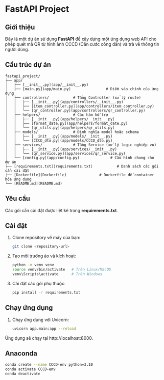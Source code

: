 # FastAPI Project

## Giới thiệu

Đây là một dự án sử dụng **FastAPI** để xây dựng một ứng dụng web API cho phép quét mã QR từ hình ảnh CCCD (Căn cước công dân) và trả về thông tin người dùng.

## Cấu trúc dự án
    fastapi_project/
    ├── app/
    │   ├── [__init__.py](app/__init__.py)
    │   ├── [main.py](app/main.py)                # Điểm vào chính của ứng dụng
    │   ├── controllers/           # Tầng Controller (xử lý route)
    │   │   ├── [__init__.py](app/controllers/__init__.py)
    │   │   ├── [item_controller.py](app/controllers/item_controller.py)
    │   │   └── [qr_controller.py](app/controllers/qr_controller.py)
    │   ├── helpers/               # Các hàm hỗ trợ
    │   │   ├── [__init__.py](app/helpers/__init__.py)
    │   │   ├── [format_date.py](app/helpers/format_date.py)
    │   │   └── [qr_utils.py](app/helpers/qr_utils.py)
    │   ├── models/                # Định nghĩa model hoặc schema
    │   │   ├── [__init__.py](app/models/__init__.py)
    │   │   └── [CCCD_dto.py](app/models/CCCD_dto.py)
    │   ├── services/              # Tầng Service (xử lý logic nghiệp vụ)
    │   │   ├── [__init__.py](app/services/__init__.py)
    │   │   └── [qr_service.py](app/services/qr_service.py)
    │   └── [config.py](app/config.py)              # Cấu hình chung cho dự án
    ├── [requirements.txt](requirements.txt)           # Danh sách các gói cần cài đặt
    ├── [Dockerfile](Dockerfile)               # Dockerfile để container hóa ứng dụng
    └── [README.md](README.md)

## Yêu cầu

Các gói cần cài đặt được liệt kê trong **requirements.txt**.

## Cài đặt

1. Clone repository về máy của bạn:
    ```bash
   git clone <repository-url>

2. Tạo môi trường ảo và kích hoạt:
    ```bash
    python -m venv venv
    source venv/bin/activate   # Trên Linux/MacOS
    venv\Scripts\activate      # Trên Windows

3. Cài đặt các gói phụ thuộc:
    ```bash
    pip install -r requirements.txt

## Chạy ứng dụng

1. Chạy ứng dụng với Uvicorn:
    ```bash
    uvicorn app.main:app --reload

Ứng dụng sẽ chạy tại http://localhost:8000.

## Anaconda

```bash
conda create --name CCCD-env python=3.10
conda activate CCCD-env
conda deactivate